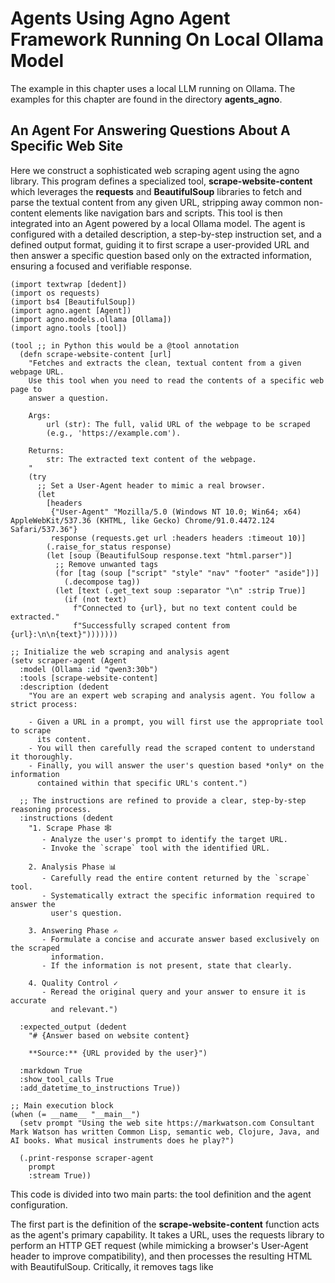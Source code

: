 # Agents Using Agno Agent Framework Running On Local Ollama Model

The example in this chapter uses a local LLM running on Ollama. The examples for this chapter are found in the directory **agents_agno**.

## An Agent For Answering Questions About A Specific Web Site

Here we construct a sophisticated web scraping agent using the agno library. This program defines a specialized tool, **scrape-website-content** which leverages the **requests** and **BeautifulSoup** libraries to fetch and parse the textual content from any given URL, stripping away common non-content elements like navigation bars and scripts. This tool is then integrated into an Agent powered by a local Ollama model. The agent is configured with a detailed description, a step-by-step instruction set, and a defined output format, guiding it to first scrape a user-provided URL and then answer a specific question based only on the extracted information, ensuring a focused and verifiable response.

```hy
(import textwrap [dedent])
(import os requests)
(import bs4 [BeautifulSoup])
(import agno.agent [Agent])
(import agno.models.ollama [Ollama])
(import agno.tools [tool])

(tool ;; in Python this would be a @tool annotation
  (defn scrape-website-content [url]
    "Fetches and extracts the clean, textual content from a given webpage URL.
    Use this tool when you need to read the contents of a specific web page to
    answer a question.
    
    Args:
        url (str): The full, valid URL of the webpage to be scraped
        (e.g., 'https://example.com').
        
    Returns:
        str: The extracted text content of the webpage.
    "
    (try
      ;; Set a User-Agent header to mimic a real browser.
      (let
        [headers
         {"User-Agent" "Mozilla/5.0 (Windows NT 10.0; Win64; x64) AppleWebKit/537.36 (KHTML, like Gecko) Chrome/91.0.4472.124 Safari/537.36"}
         response (requests.get url :headers headers :timeout 10)]
        (.raise_for_status response)
        (let [soup (BeautifulSoup response.text "html.parser")]
          ;; Remove unwanted tags
          (for [tag (soup ["script" "style" "nav" "footer" "aside"])]
            (.decompose tag))
          (let [text (.get_text soup :separator "\n" :strip True)]
            (if (not text)
              f"Connected to {url}, but no text content could be extracted."
              f"Successfully scraped content from {url}:\n\n{text}")))))))

;; Initialize the web scraping and analysis agent
(setv scraper-agent (Agent
  :model (Ollama :id "qwen3:30b")
  :tools [scrape-website-content]
  :description (dedent
    "You are an expert web scraping and analysis agent. You follow a strict process:

    - Given a URL in a prompt, you will first use the appropriate tool to scrape
      its content.
    - You will then carefully read the scraped content to understand it thoroughly.
    - Finally, you will answer the user's question based *only* on the information
      contained within that specific URL's content.")
  
  ;; The instructions are refined to provide a clear, step-by-step reasoning process.
  :instructions (dedent
    "1. Scrape Phase 🕸️
       - Analyze the user's prompt to identify the target URL.
       - Invoke the `scrape` tool with the identified URL.

    2. Analysis Phase 📊
       - Carefully read the entire content returned by the `scrape` tool.
       - Systematically extract the specific information required to answer the
         user's question.

    3. Answering Phase ✍️
       - Formulate a concise and accurate answer based exclusively on the scraped
         information.
       - If the information is not present, state that clearly.

    4. Quality Control ✓
       - Reread the original query and your answer to ensure it is accurate
         and relevant.")
  
  :expected_output (dedent
    "# {Answer based on website content}
    
    **Source:** {URL provided by the user}")
  
  :markdown True
  :show_tool_calls True
  :add_datetime_to_instructions True))

;; Main execution block
(when (= __name__ "__main__")
  (setv prompt "Using the web site https://markwatson.com Consultant Mark Watson has written Common Lisp, semantic web, Clojure, Java, and AI books. What musical instruments does he play?")
  
  (.print-response scraper-agent
    prompt
    :stream True))
```

This code is divided into two main parts: the tool definition and the agent configuration.

The first part is the definition of the **scrape-website-content** function acts as the agent's primary capability. It takes a URL, uses the requests library to perform an HTTP GET request (while mimicking a browser's User-Agent header to improve compatibility), and then processes the resulting HTML with BeautifulSoup. Critically, it removes tags like <script>, <style>, <nav>, and <footer> that typically contain boilerplate or non-essential content. This cleaning step is vital as it provides the language model with a concise and relevant block of text, free from the noise of web page structure and styling, allowing it to focus on the core information needed to answer the user's query.

The second part initializes the Agent from the agno library. This is where the AI's behavior is defined. It's configured to use a specific Ollama model and is given access to the scrape-website-content tool we defined. The description and instructions parameters are crucial; they act as a system prompt that programs the agent's workflow, forcing it into a strict sequence of scraping, analyzing, and then answering. By specifying expected_output, we enforce a consistent structure on the agent's final response. The main execution block demonstrates a practical example, asking the agent to find information about musical instruments from a specific website, which triggers the entire scrape-and-answer process.

*Note: The AGno framework prints beautiful colored bounding boxes around blocks of output text. In the following listing the bounding boxes, represented by four specific Unicode characters, just show up here as tiny box-characters.*

```text
$ uv run hy web_site_qa.hy
┏━ Message ━━━━━━━━━━━━━━━━━━━━━━━━━━━━━━━━━━━━━━━━━━━━━━━━━━━━━━━━━━━━━━━━━━━━━┓
┃                                                                               ┃
┃ Using the web site https://markwatson.com Consultant Mark Watson has written  ┃
┃ Common Lisp, semantic web, Clojure, Java, and AI books. What musical          ┃
┃ instruments does he play?                                                     ┃
┃                                                                               ┃
┗━━━━━━━━━━━━━━━━━━━━━━━━━━━━━━━━━━━━━━━━━━━━━━━━━━━━━━━━━━━━━━━━━━━━━━━━━━━━━━━┛
┏━ Tool Calls ━━━━━━━━━━━━━━━━━━━━━━━━━━━━━━━━━━━━━━━━━━━━━━━━━━━━━━━━━━━━━━━━━━┓
┃                                                                               ┃
┃ • scrape_website_content(url=https://markwatson.com)                          ┃
┃                                                                               ┃
┗━━━━━━━━━━━━━━━━━━━━━━━━━━━━━━━━━━━━━━━━━━━━━━━━━━━━━━━━━━━━━━━━━━━━━━━━━━━━━━━┛
┏━ Response (11.8s) ━━━━━━━━━━━━━━━━━━━━━━━━━━━━━━━━━━━━━━━━━━━━━━━━━━━━━━━━━━━━┓
┃                                                                               ┃
┃ Mark Watson plays the guitar, didgeridoo, and American Indian flute.          ┃
┃                                                                               ┃
┃ Source: https://markwatson.com                                                ┃
┃                                                                               ┃
┗━━━━━━━━━━━━━━━━━━━━━━━━━━━━━━━━━━━━━━━━━━━━━━━━━━━━━━━━━━━━━━━━━━━━━━━━━━━━━━━┛
```

## Wrap Up for Agno Agent Example

The Python source code repository for Agno is found here: [https://github.com/agno-agi/agno](https://github.com/agno-agi/agno).

Documentation is found here: [https://docs.agno.com/introduction](https://docs.agno.com/introduction).

There were a few Hy-specific nuances for using Agno with the Hy language. Hopefully, dear reader, the example here serves as a good example fr writing your own aganet in the Hy language.